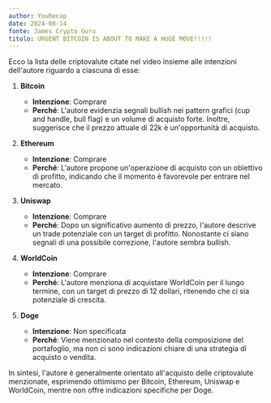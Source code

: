 ```yaml
---
author: YouRecap
date: 2024-08-14
fonte: James Crypto Guru
titolo: URGENT BITCOIN IS ABOUT TO MAKE A HUGE MOVE!!!!!
---
```


Ecco la lista delle criptovalute citate nel video insieme alle intenzioni dell'autore riguardo a ciascuna di esse:

1. **Bitcoin**
   - **Intenzione**: Comprare
   - **Perché**: L'autore evidenzia segnali bullish nei pattern grafici (cup and handle, bull flag) e un volume di acquisto forte. Inoltre, suggerisce che il prezzo attuale di 22k è un'opportunità di acquisto.

2. **Ethereum**
   - **Intenzione**: Comprare
   - **Perché**: L'autore propone un'operazione di acquisto con un obiettivo di profitto, indicando che il momento è favorevole per entrare nel mercato.

3. **Uniswap**
   - **Intenzione**: Comprare
   - **Perché**: Dopo un significativo aumento di prezzo, l'autore descrive un trade potenziale con un target di profitto. Nonostante ci siano segnali di una possibile correzione, l'autore sembra bullish.

4. **WorldCoin**
   - **Intenzione**: Comprare
   - **Perché**: L'autore menziona di acquistare WorldCoin per il lungo termine, con un target di prezzo di 12 dollari, ritenendo che ci sia potenziale di crescita.

5. **Doge**
   - **Intenzione**: Non specificata
   - **Perché**: Viene menzionato nel contesto della composizione del portafoglio, ma non ci sono indicazioni chiare di una strategia di acquisto o vendita.

In sintesi, l'autore è generalmente orientato all'acquisto delle criptovalute menzionate, esprimendo ottimismo per Bitcoin, Ethereum, Uniswap e WorldCoin, mentre non offre indicazioni specifiche per Doge.
